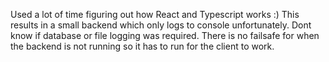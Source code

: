 Used a lot of time figuring out how React and Typescript works :)
This results in a small backend which only logs to console unfortunately. Dont know if database or file logging was required.
There is no failsafe for when the backend is not running so it has to run for the client to work.